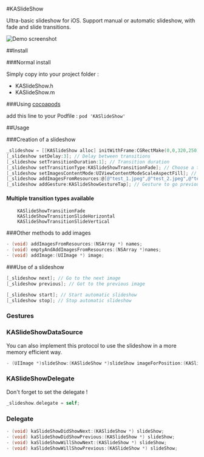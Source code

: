 #KASlideShow

Ultra-basic slideshow for iOS. Support manual or automatic slideshow, with fade and slide transitions.

![Demo screenshot](http://i.imgur.com/xTyqOtO.gif)

##Install

###Normal install

Simply copy into your project folder :

 * KASlideShow.h
 * KASlideShow.m


###Using [cocoapods](http://cocoapods.org)

add this line to your Podfile :
`pod 'KASlideShow'`

##Usage

###Creation of a slideshow

```objective-c
_slideshow = [[KASlideShow alloc] initWithFrame:CGRectMake(0,0,320,250)];
[_slideshow setDelay:3]; // Delay between transitions
[_slideshow setTransitionDuration:1]; // Transition duration
[_slideshow setTransitionType:KASlideShowTransitionFade]; // Choose a transition type 
[_slideshow setImagesContentMode:UIViewContentModeScaleAspectFill]; // Choose a content mode for images to display
[_slideshow addImagesFromResources:@[@"test_1.jpeg",@"test_2.jpeg",@"test_3.jpeg"]]; // Add images from resources
[_slideshow addGesture:KASlideShowGestureTap]; // Gesture to go previous/next directly on the image
```

#### Multiple transition types available

```
    KASlideShowTransitionFade
    KASlideShowTransitionSlideHorizontal
    KASlideShowTransitionSlideVertical
```

###Other methods to add images

```objective-c
- (void) addImagesFromResources:(NSArray *) names;
- (void) emptyAndAddImagesFromResources:(NSArray *)names;
- (void) addImage:(UIImage *) image;
```

###Use of a slideshow

```objective-c
[_slideshow next]; // Go to the next image
[_slideshow previous]; // Got to the previous image

[_slideshow start]; // Start automatic slideshow
[_slideshow stop]; // Stop automatic slideshow
```

### Gestures   

### KASlideShowDataSource

You can also implement this protocol to use the slideshow in a more memory efficient way.

```objective-c
- (UIImage *)slideShow:(KASlideShow *)slideShow imageForPosition:(KASlideShowPosition)position;
```

### KASlideShowDelegate

Don't forget to set the delegate !

```objective-c
_slideshow.delegate = self;
```
### Delegate

```objective-c
- (void) kaSlideShowDidShowNext:(KASlideShow *) slideShow;
- (void) kaSlideShowDidShowPrevious:(KASlideShow *) slideShow;
- (void) kaSlideShowWillShowNext:(KASlideShow *) slideShow;
- (void) kaSlideShowWillShowPrevious:(KASlideShow *) slideShow;
```
